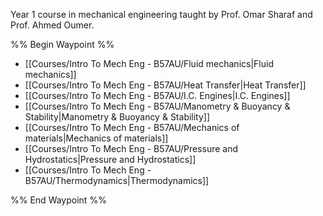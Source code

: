 Year 1 course in mechanical engineering taught by Prof. Omar Sharaf and Prof. Ahmed Oumer.

%% Begin Waypoint %%
- [[Courses/Intro To Mech Eng - B57AU/Fluid mechanics|Fluid mechanics]]
- [[Courses/Intro To Mech Eng - B57AU/Heat Transfer|Heat Transfer]]
- [[Courses/Intro To Mech Eng - B57AU/I.C. Engines|I.C. Engines]]
- [[Courses/Intro To Mech Eng - B57AU/Manometry & Buoyancy & Stability|Manometry & Buoyancy & Stability]]
- [[Courses/Intro To Mech Eng - B57AU/Mechanics of materials|Mechanics of materials]]
- [[Courses/Intro To Mech Eng - B57AU/Pressure and Hydrostatics|Pressure and Hydrostatics]]
- [[Courses/Intro To Mech Eng - B57AU/Thermodynamics|Thermodynamics]]

%% End Waypoint %%